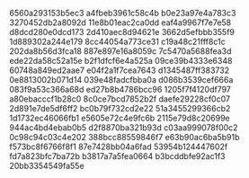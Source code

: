 6560a293153b5ec3
a4fbeb3961c58c4b
b0e23a97e4a783c3
3270452db2a8092d
11e8b01eac2ca0dd
eaf4a9967f7e7e58
d8dcd280e0dcd173
2d410aec8d94621e
3662d5efbbb355f9
1d889302a244e179
8cc44054a773ce31
c19a48c21fff8c1c
202da8b56d3fca18
887e897e16a8059c
7c5470a5688fea3d
ede22da58c52a15e
b2f1dfcf6e4a525a
09ce39b4333e6348
60748a849ed2aae7
e04f2a1f7cea7643
d1345487ff383732
0e8813002b071d14
039e48fadcfbba0a
d086b3539cef666a
083f9a53c366a68d
ed27b8b4786bcc96
1205f7f4120df797
a80ebacccf1b28c0
8c0ce7bcd7852b2f
daefe29228cf0c07
2d891e7de5df6ff2
bc0b79f732cd2e22
51a3455299366cb2
1d1732ec46066fb1
e5605e72c4e9fc6b
2115e79d8c20699e
944ac4bd4ebab0b5
d2f8870ba321b93d
c03aa999078f00c2
0c98c94c03c4e202
388bcc88559846f7
e63b90ac6ba5b91b
f573bc8f6766f8f1
87e7428bb04a6fad
53954b124447602f
fd7a823bfc7ba72b
b3817a7a5fea0664
b3bcddbfe92ac1f3
20bb3354549fa55e
